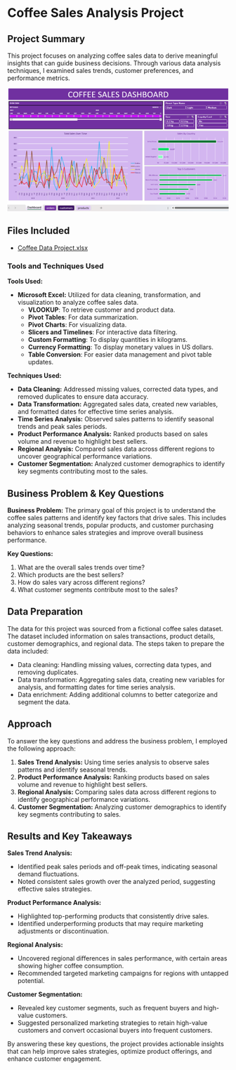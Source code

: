 # Coffee Sales Analysis Project

## Project Summary
This project focuses on analyzing coffee sales data to derive meaningful insights that can guide business decisions. Through various data analysis techniques, I examined sales trends, customer preferences, and performance metrics.

![Dashboard Screenshot](https://github.com/danartech/Coffee-Sales-Analysis-Excel-Project/blob/main/Coffee%20Shop%20Project.png)

## Files Included
- [Coffee Data Project.xlsx](https://github.com/danartech/Coffee-Sales-Analysis-Excel-Project/blob/main/Coffee%20Data%20Project.xlsx)

### Tools and Techniques Used

**Tools Used:**
- **Microsoft Excel:** Utilized for data cleaning, transformation, and visualization to analyze coffee sales data.
  - **VLOOKUP**: To retrieve customer and product data.
  - **Pivot Tables**: For data summarization.
  - **Pivot Charts**: For visualizing data.
  - **Slicers and Timelines**: For interactive data filtering.
  - **Custom Formatting**: To display quantities in kilograms.
  - **Currency Formatting**: To display monetary values in US dollars.
  - **Table Conversion**: For easier data management and pivot table updates.

**Techniques Used:**
- **Data Cleaning:** Addressed missing values, corrected data types, and removed duplicates to ensure data accuracy.
- **Data Transformation:** Aggregated sales data, created new variables, and formatted dates for effective time series analysis.
- **Time Series Analysis:** Observed sales patterns to identify seasonal trends and peak sales periods.
- **Product Performance Analysis:** Ranked products based on sales volume and revenue to highlight best sellers.
- **Regional Analysis:** Compared sales data across different regions to uncover geographical performance variations.
- **Customer Segmentation:** Analyzed customer demographics to identify key segments contributing most to the sales.

## Business Problem & Key Questions
**Business Problem:**
The primary goal of this project is to understand the coffee sales patterns and identify key factors that drive sales. This includes analyzing seasonal trends, popular products, and customer purchasing behaviors to enhance sales strategies and improve overall business performance.

**Key Questions:**
1. What are the overall sales trends over time?
2. Which products are the best sellers?
3. How do sales vary across different regions?
4. What customer segments contribute most to the sales?

## Data Preparation
The data for this project was sourced from a fictional coffee sales dataset. The dataset included information on sales transactions, product details, customer demographics, and regional data. The steps taken to prepare the data included:
- Data cleaning: Handling missing values, correcting data types, and removing duplicates.
- Data transformation: Aggregating sales data, creating new variables for analysis, and formatting dates for time series analysis.
- Data enrichment: Adding additional columns to better categorize and segment the data.

## Approach
To answer the key questions and address the business problem, I employed the following approach:
1. **Sales Trend Analysis:** Using time series analysis to observe sales patterns and identify seasonal trends.
2. **Product Performance Analysis:** Ranking products based on sales volume and revenue to highlight best sellers.
3. **Regional Analysis:** Comparing sales data across different regions to identify geographical performance variations.
4. **Customer Segmentation:** Analyzing customer demographics to identify key segments contributing to sales.

## Results and Key Takeaways
**Sales Trend Analysis:**
- Identified peak sales periods and off-peak times, indicating seasonal demand fluctuations.
- Noted consistent sales growth over the analyzed period, suggesting effective sales strategies.

**Product Performance Analysis:**
- Highlighted top-performing products that consistently drive sales.
- Identified underperforming products that may require marketing adjustments or discontinuation.

**Regional Analysis:**
- Uncovered regional differences in sales performance, with certain areas showing higher coffee consumption.
- Recommended targeted marketing campaigns for regions with untapped potential.

**Customer Segmentation:**
- Revealed key customer segments, such as frequent buyers and high-value customers.
- Suggested personalized marketing strategies to retain high-value customers and convert occasional buyers into frequent customers.

By answering these key questions, the project provides actionable insights that can help improve sales strategies, optimize product offerings, and enhance customer engagement.
